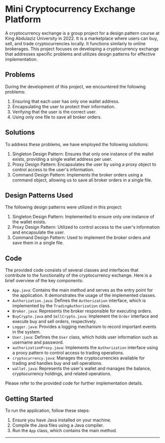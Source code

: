 # Mini Cryptocurrency Exchange Platform

A cryptocurrency exchange is a group project for a design pattern course at King Abdulaziz University in 2022. It is a marketplace where users can buy, sell, and trade cryptocurrencies locally. It functions similarly to online brokerages. This project focuses on developing a cryptocurrency exchange that addresses specific problems and utilizes design patterns for effective implementation.

## Problems

During the development of this project, we encountered the following problems:

1. Ensuring that each user has only one wallet address.
2. Encapsulating the user to protect their information.
3. Verifying that the user is the correct user.
4. Using only one file to save all broker orders.

## Solutions

To address these problems, we have employed the following solutions:

1. Singleton Design Pattern: Ensures that only one instance of the wallet exists, providing a single wallet address per user.
2. Proxy Design Pattern: Encapsulates the user by using a proxy object to control access to the user's information.
3. Command Design Pattern: Implements the broker orders using a command object, allowing us to save all broker orders in a single file.

## Design Patterns Used

The following design patterns were utilized in this project:

1. Singleton Design Pattern: Implemented to ensure only one instance of the wallet exists.
2. Proxy Design Pattern: Utilized to control access to the user's information and encapsulate the user.
3. Command Design Pattern: Used to implement the broker orders and save them in a single file.

## Code

The provided code consists of several classes and interfaces that contribute to the functionality of the cryptocurrency exchange. Here is a brief overview of the key components:

- `App.java`: Contains the main method and serves as the entry point for the application. It demonstrates the usage of the implemented classes.
- `Authorization.java`: Defines the `Authorization` interface, which is implemented by the `TradingAuthorization` class.
- `Broker.java`: Represents the broker responsible for executing orders.
- `BuyCrypto.java` and `SellCrypto.java`: Implement the `Order` interface and execute buy and sell orders, respectively.
- `Logger.java`: Provides a logging mechanism to record important events in the system.
- `User.java`: Defines the `User` class, which holds user information such as username and password.
- `authorizationProxy.java`: Implements the `Authorization` interface using a proxy pattern to control access to trading operations.
- `cryptocurrency.java`: Manages the cryptocurrencies available for trading and handles buy and sell operations.
- `wallet.java`: Represents the user's wallet and manages the balance, cryptocurrency holdings, and related operations.

Please refer to the provided code for further implementation details.

## Getting Started

To run the application, follow these steps:

1. Ensure you have Java installed on your machine.
2. Compile the Java files using a Java compiler.
3. Run the `App` class, which contains the main method.


---
